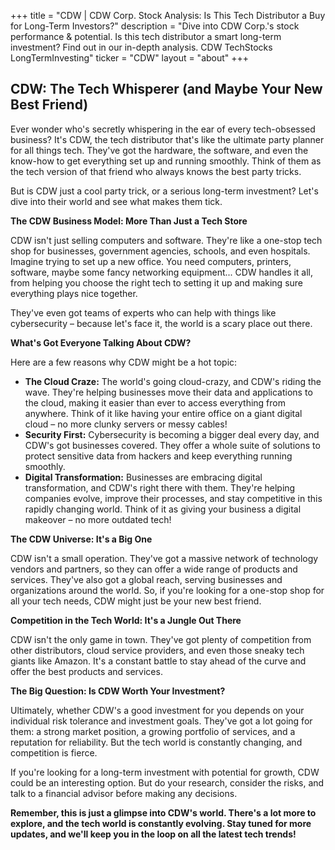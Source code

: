 +++
title = "CDW |  CDW Corp. Stock Analysis: Is This Tech Distributor a Buy for Long-Term Investors?"
description = "Dive into CDW Corp.'s stock performance & potential. Is this tech distributor a smart long-term investment? Find out in our in-depth analysis. CDW TechStocks LongTermInvesting"
ticker = "CDW"
layout = "about"
+++

        


## CDW: The Tech Whisperer (and Maybe Your New Best Friend)

Ever wonder who's secretly whispering in the ear of every tech-obsessed business?  It's CDW, the tech distributor that's like the ultimate party planner for all things tech. They've got the hardware, the software, and even the know-how to get everything set up and running smoothly.  Think of them as the tech version of that friend who always knows the best party tricks.

But is CDW just a cool party trick, or a serious long-term investment?  Let's dive into their world and see what makes them tick.

**The CDW Business Model:  More Than Just a Tech Store**

CDW isn't just selling computers and software.  They're like a one-stop tech shop for businesses, government agencies, schools, and even hospitals. Imagine trying to set up a new office.  You need computers, printers, software, maybe some fancy networking equipment... CDW handles it all, from helping you choose the right tech to setting it up and making sure everything plays nice together.  

They've even got teams of experts who can help with things like cybersecurity – because let's face it, the world is a scary place out there. 

**What's Got Everyone Talking About CDW?**

Here are a few reasons why CDW might be a hot topic:

* **The Cloud Craze:**  The world's going cloud-crazy, and CDW's riding the wave.  They're helping businesses move their data and applications to the cloud, making it easier than ever to access everything from anywhere.  Think of it like having your entire office on a giant digital cloud – no more clunky servers or messy cables!
* **Security First:**  Cybersecurity is becoming a bigger deal every day, and CDW's got businesses covered. They offer a whole suite of solutions to protect sensitive data from hackers and keep everything running smoothly.  
* **Digital Transformation:**  Businesses are embracing digital transformation, and CDW's right there with them. They're helping companies evolve, improve their processes, and stay competitive in this rapidly changing world.  Think of it as giving your business a digital makeover – no more outdated tech!

**The CDW Universe:  It's a Big One**

CDW isn't a small operation.  They've got a massive network of technology vendors and partners, so they can offer a wide range of products and services.  They've also got a global reach, serving businesses and organizations around the world.  So, if you're looking for a one-stop shop for all your tech needs, CDW might just be your new best friend.

**Competition in the Tech World:  It's a Jungle Out There**

CDW isn't the only game in town.  They've got plenty of competition from other distributors, cloud service providers, and even those sneaky tech giants like Amazon.  It's a constant battle to stay ahead of the curve and offer the best products and services. 

**The Big Question:  Is CDW Worth Your Investment?**

Ultimately, whether CDW's a good investment for you depends on your individual risk tolerance and investment goals. They've got a lot going for them: a strong market position, a growing portfolio of services, and a reputation for reliability.  But the tech world is constantly changing, and competition is fierce.

If you're looking for a long-term investment with potential for growth, CDW could be an interesting option.  But do your research, consider the risks, and talk to a financial advisor before making any decisions.  

**Remember, this is just a glimpse into CDW's world.  There's a lot more to explore, and the tech world is constantly evolving.  Stay tuned for more updates, and we'll keep you in the loop on all the latest tech trends!** 

        